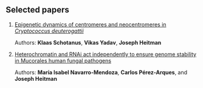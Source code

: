 ## Selected papers

1. [Epigenetic dynamics of centromeres and neocentromeres in *Cryptococcus deuterogattii*](https://journals.plos.org/plosgenetics/article?id=10.1371/journal.pgen.1009743)

    Authors: **Klaas Schotanus**, **Vikas Yadav**, **Joseph Heitman**


2. [Heterochromatin and RNAi act independently to ensure genome stability in Mucorales human fungal pathogens](https://www.pnas.org/doi/10.1073/pnas.2220475120?url_ver=Z39.88-2003&rfr_id=ori%3Arid%3Acrossref.org&rfr_dat=cr_pub++0pubmed)

    Authors: **María Isabel Navarro-Mendoza**, **Carlos Pérez-Arques**, and **Joseph Heitman**